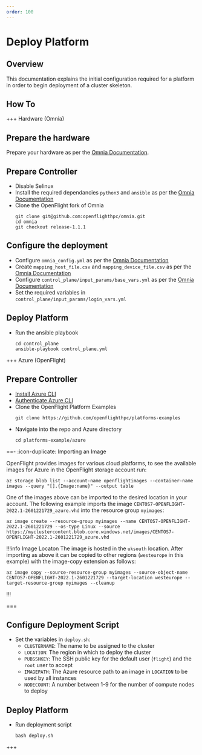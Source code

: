 ```yaml
---
order: 100
---
```

# Deploy Platform

## Overview

This documentation explains the initial configuration required for a platform in order to begin deployment of a cluster skeleton.

## How To

+++ Hardware (Omnia)

## Prepare the hardware

Prepare your hardware as per the [Omnia Documentation](https://dellhpc.github.io/omnia/INSTALL_OMNIA_CONTROL_PLANE.html).

## Prepare Controller

- Disable Selinux
- Install the required dependancies `python3` and `ansible` as per the [Omnia Documentation](https://dellhpc.github.io/omnia/INSTALL_OMNIA_CONTROL_PLANE.html)
- Clone the OpenFlight fork of Omnia
  ```shell
  git clone git@github.com:openflighthpc/omnia.git
  cd omnia
  git checkout release-1.1.1
  ```

## Configure the deployment
- Configure `omnia_config.yml` as per the [Omnia Documentation](https://dellhpc.github.io/omnia/INSTALL_OMNIA_CONTROL_PLANE.html)
- Create `mapping_host_file.csv` and `mapping_device_file.csv` as per the [Omnia Documentation](https://dellhpc.github.io/omnia/INSTALL_OMNIA_CONTROL_PLANE.html)
- Configure `control_plane/input_params/base_vars.yml` as per the [Omnia Documentation](https://dellhpc.github.io/omnia/INSTALL_OMNIA_CONTROL_PLANE.html)
- Set the required variables in `control_plane/input_params/login_vars.yml`


## Deploy Platform
- Run the ansible playbook
  ```shell
  cd control_plane
  ansible-playbook control_plane.yml
  ```

+++ Azure (OpenFlight)

## Prepare Controller

- [Install Azure CLI](https://docs.microsoft.com/en-us/cli/azure/install-azure-cli-linux?pivots=dnf)
- [Authenticate Azure CLI](https://docs.microsoft.com/en-us/cli/azure/get-started-with-azure-cli#how-to-sign-into-the-azure-cli)
- Clone the OpenFlight Platform Examples
  ```shell
  git clone https://github.com/openflighthpc/platforms-examples
  ```
- Navigate into the repo and Azure directory
  ```shell
  cd platforms-example/azure
  ```

==- :icon-duplicate: Importing an Image

OpenFlight provides images for various cloud platforms, to see the available images for Azure in the OpenFlight storage account run:
```shell
az storage blob list --account-name openflightimages --container-name images --query "[].{Image:name}" --output table
```

One of the images above can be imported to the desired location in your account. The following example imports the image `CENTOS7-OPENFLIGHT-2022.1-2601221729_azure.vhd` into the resource group `myimages`:
```shell
az image create --resource-group myimages --name CENTOS7-OPENFLIGHT-2022.1-2601221729 --os-type Linux --source https://myclustercontent.blob.core.windows.net/images/CENTOS7-OPENFLIGHT-2022.1-2601221729_azure.vhd
```

!!!info Image Locaton
The image is hosted in the `uksouth` location. After importing as above it can be copied to other regions (`westeurope` in this example) with the image-copy extension as follows:
```shell
az image copy --source-resource-group myimages --source-object-name CENTOS7-OPENFLIGHT-2022.1-2601221729 --target-location westeurope --target-resource-group myimages --cleanup
```
!!!

===

## Configure Deployment Script

- Set the variables in `deploy.sh`:
  - `CLUSTERNAME`: The name to be assigned to the cluster
  - `LOCATION`: The region in which to deploy the cluster
  - `PUBSSHKEY`: The SSH public key for the default user (`flight`) and the `root` user to accept
  - `IMAGEPATH`: The Azure resource path to an image in `LOCATION` to be used by all instances
  - `NODECOUNT`: A number between 1-9 for the number of compute nodes to deploy

## Deploy Platform

- Run deployment script
  ```shell
  bash deploy.sh
  ```

+++
